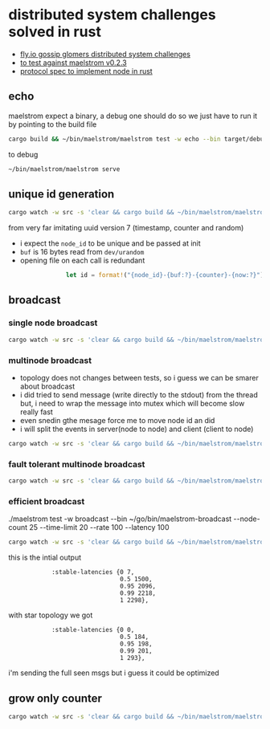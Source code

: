 # distributed system challenges solved in rust

- [fly.io gossip glomers distributed system challenges](https://fly.io/dist-sys)
- [to test against maelstrom v0.2.3](https://github.com/jepsen-io/maelstrom/releases/tag/v0.2.3)
- [protocol spec to implement node in rust](https://github.com/jepsen-io/maelstrom/blob/main/doc/protocol.md)


## echo

maelstrom expect a binary, a debug one should do so we just have to run it by pointing to the build file

```sh
cargo build && ~/bin/maelstrom/maelstrom test -w echo --bin target/debug/gossip-glomers --node-count 1 --time-limit 10
```

to debug

```sh
~/bin/maelstrom/maelstrom serve
```

## unique id generation

```sh
cargo watch -w src -s 'clear && cargo build && ~/bin/maelstrom/maelstrom test -w unique-ids --bin target/debug/gossip-glomers --time-limit 30 --rate 1000 --node-count 3 --availability total --nemesis partition'
```

from very far imitating uuid version 7 (timestamp, counter and random)
- i expect the `node_id` to be unique and be passed at init
- `buf` is 16 bytes read from `dev/urandom`
-  opening file on each call is redundant
```rust
                let id = format!("{node_id}-{buf:?}-{counter}-{now:?}");
```

## broadcast

### single node broadcast

```sh
cargo watch -w src -s 'clear && cargo build && ~/bin/maelstrom/maelstrom test -w broadcast --bin target/debug/gossip-glomers --node-count 1 --time-limit 20 --rate 10'
```

### multinode broadcast 

- topology does not changes between tests, so i guess we can be smarer about broadcast
- i did tried to send message (write directly to the stdout) from the thread but, i need to
  wrap the message into mutex which will become slow really fast
- even snedin gthe mesage force me to move node id an did
- i will split the events in server(node to node) and client (client to node)

```sh
cargo watch -w src -s 'clear && cargo build && ~/bin/maelstrom/maelstrom test -w broadcast --bin target/debug/gossip-glomers --node-count 5 --time-limit 20 --rate 10'
```

### fault tolerant multinode broadcast

```sh
cargo watch -w src -s 'clear && cargo build && ~/bin/maelstrom/maelstrom test -w broadcast --bin target/debug/gossip-glomers --node-count 5 --time-limit 20 --rate 10 --nemesis partition'
```

### efficient broadcast
./maelstrom test -w broadcast --bin ~/go/bin/maelstrom-broadcast --node-count 25 --time-limit 20 --rate 100 --latency 100

```sh
cargo watch -w src -s 'clear && cargo build && ~/bin/maelstrom/maelstrom test -w broadcast --bin target/debug/gossip-glomers --node-count 25 --time-limit 20 --rate 100 --latency 100'
```

this is the intial output
```
            :stable-latencies {0 7,
                               0.5 1500,
                               0.95 2096,
                               0.99 2218,
                               1 2298},
```
with star topology we got 
```
            :stable-latencies {0 0,
                               0.5 184,
                               0.95 198,
                               0.99 201,
                               1 293},
```
i'm sending the full seen msgs but i guess it could be optimized
## grow only counter

```sh
cargo watch -w src -s 'clear && cargo build && ~/bin/maelstrom/maelstrom test -w g-counter --bin target/debug/gossip-glomers --node-count 3 --rate 100 --time-limit 2 --nemesis partition'
```
